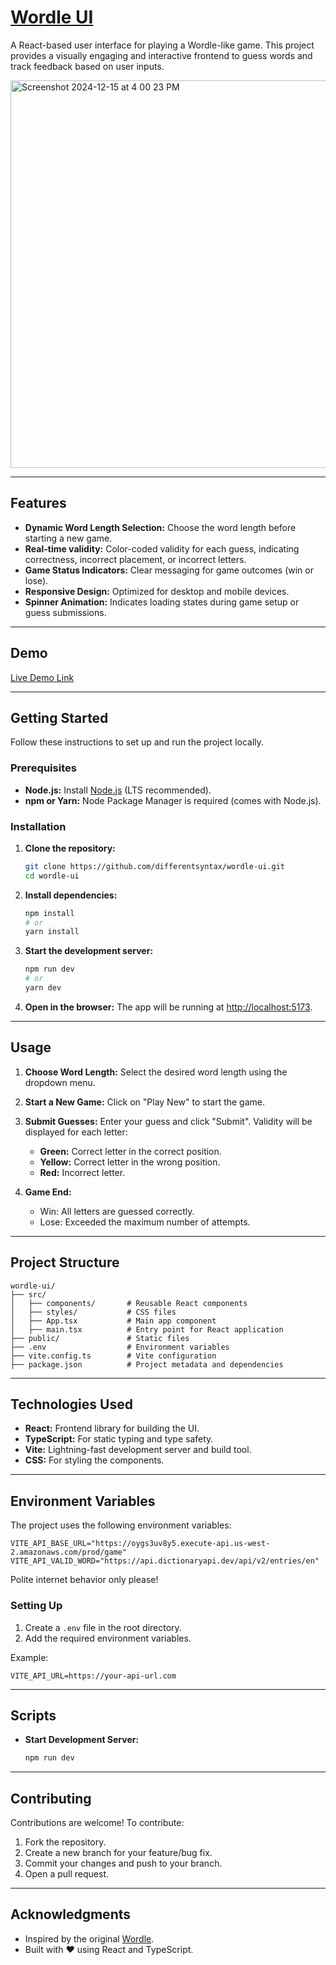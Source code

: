 # [Wordle UI](https://wordle-ui.netlify.app/)

A React-based user interface for playing a Wordle-like game. This project provides a visually engaging and interactive frontend to guess words and track feedback based on user inputs.

<img width="620" alt="Screenshot 2024-12-15 at 4 00 23 PM" src="https://github.com/user-attachments/assets/fa753ba6-fd46-4f0b-b227-23c8aa460366" />

---

## Features

- **Dynamic Word Length Selection:** Choose the word length before starting a new game.
- **Real-time validity:** Color-coded validity for each guess, indicating correctness, incorrect placement, or incorrect letters.
- **Game Status Indicators:** Clear messaging for game outcomes (win or lose).
- **Responsive Design:** Optimized for desktop and mobile devices.
- **Spinner Animation:** Indicates loading states during game setup or guess submissions.

---

## Demo

[Live Demo Link](https://wordle-ui.netlify.app/)

---

## Getting Started

Follow these instructions to set up and run the project locally.

### Prerequisites

- **Node.js:** Install [Node.js](https://nodejs.org/) (LTS recommended).
- **npm or Yarn:** Node Package Manager is required (comes with Node.js).

### Installation

1. **Clone the repository:**

   ```bash
   git clone https://github.com/differentsyntax/wordle-ui.git
   cd wordle-ui
   ```

2. **Install dependencies:**

   ```bash
   npm install
   # or
   yarn install
   ```

3. **Start the development server:**

   ```bash
   npm run dev
   # or
   yarn dev
   ```

4. **Open in the browser:**
   The app will be running at [http://localhost:5173](http://localhost:5173).

---

## Usage

1. **Choose Word Length:**
   Select the desired word length using the dropdown menu.

2. **Start a New Game:**
   Click on "Play New" to start the game.

3. **Submit Guesses:**
   Enter your guess and click "Submit". Validity will be displayed for each letter:

   - **Green:** Correct letter in the correct position.
   - **Yellow:** Correct letter in the wrong position.
   - **Red:** Incorrect letter.

4. **Game End:**
   - Win: All letters are guessed correctly.
   - Lose: Exceeded the maximum number of attempts.

---

## Project Structure

```plaintext
wordle-ui/
├── src/
│   ├── components/       # Reusable React components
│   ├── styles/           # CSS files
│   ├── App.tsx           # Main app component
│   ├── main.tsx          # Entry point for React application
├── public/               # Static files
├── .env                  # Environment variables
├── vite.config.ts        # Vite configuration
├── package.json          # Project metadata and dependencies
```

---

## Technologies Used

- **React:** Frontend library for building the UI.
- **TypeScript:** For static typing and type safety.
- **Vite:** Lightning-fast development server and build tool.
- **CSS:** For styling the components.

---

## Environment Variables

The project uses the following environment variables:

```plaintext
VITE_API_BASE_URL="https://oygs3uv8y5.execute-api.us-west-2.amazonaws.com/prod/game"
VITE_API_VALID_WORD="https://api.dictionaryapi.dev/api/v2/entries/en"
```

Polite internet behavior only please!

### Setting Up

1. Create a `.env` file in the root directory.
2. Add the required environment variables.

Example:

```plaintext
VITE_API_URL=https://your-api-url.com
```

---

## Scripts

- **Start Development Server:**
  ```bash
  npm run dev
  ```

---

## Contributing

Contributions are welcome! To contribute:

1. Fork the repository.
2. Create a new branch for your feature/bug fix.
3. Commit your changes and push to your branch.
4. Open a pull request.

---

## Acknowledgments

- Inspired by the original [Wordle](https://www.nytimes.com/games/wordle/index.html).
- Built with ❤️ using React and TypeScript.
